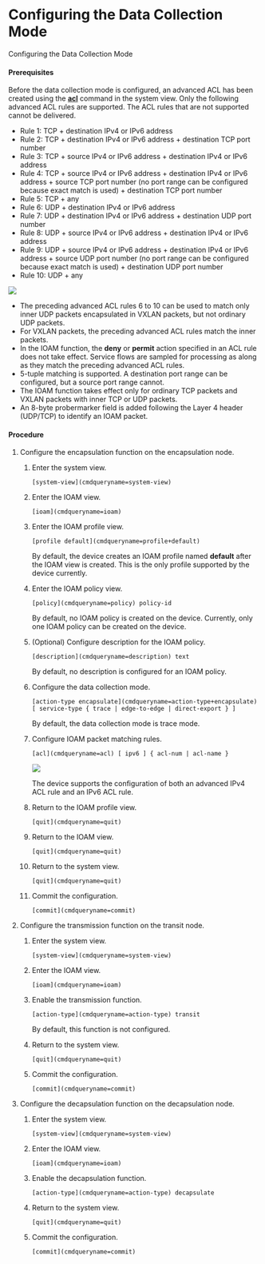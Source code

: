 Configuring the Data Collection Mode
====================================

Configuring the Data Collection Mode

#### Prerequisites

Before the data collection mode is configured, an advanced ACL has been created using the [**acl**](cmdqueryname=acl) command in the system view. Only the following advanced ACL rules are supported. The ACL rules that are not supported cannot be delivered.

* Rule 1: TCP + destination IPv4 or IPv6 address
* Rule 2: TCP + destination IPv4 or IPv6 address + destination TCP port number
* Rule 3: TCP + source IPv4 or IPv6 address + destination IPv4 or IPv6 address
* Rule 4: TCP + source IPv4 or IPv6 address + destination IPv4 or IPv6 address + source TCP port number (no port range can be configured because exact match is used) + destination TCP port number
* Rule 5: TCP + any
* Rule 6: UDP + destination IPv4 or IPv6 address
* Rule 7: UDP + destination IPv4 or IPv6 address + destination UDP port number
* Rule 8: UDP + source IPv4 or IPv6 address + destination IPv4 or IPv6 address
* Rule 9: UDP + source IPv4 or IPv6 address + destination IPv4 or IPv6 address + source UDP port number (no port range can be configured because exact match is used) + destination UDP port number
* Rule 10: UDP + any

![](public_sys-resources/note_3.0-en-us.png) 

* The preceding advanced ACL rules 6 to 10 can be used to match only inner UDP packets encapsulated in VXLAN packets, but not ordinary UDP packets.
* For VXLAN packets, the preceding advanced ACL rules match the inner packets.
* In the IOAM function, the **deny** or **permit** action specified in an ACL rule does not take effect. Service flows are sampled for processing as along as they match the preceding advanced ACL rules.
* 5-tuple matching is supported. A destination port range can be configured, but a source port range cannot.
* The IOAM function takes effect only for ordinary TCP packets and VXLAN packets with inner TCP or UDP packets.
* An 8-byte probermarker field is added following the Layer 4 header (UDP/TCP) to identify an IOAM packet.


#### Procedure

1. Configure the encapsulation function on the encapsulation node.
   1. Enter the system view.
      
      
      ```
      [system-view](cmdqueryname=system-view)
      ```
   2. Enter the IOAM view.
      
      
      ```
      [ioam](cmdqueryname=ioam)
      ```
   3. Enter the IOAM profile view.
      
      
      ```
      [profile default](cmdqueryname=profile+default)
      ```
      
      
      
      By default, the device creates an IOAM profile named **default** after the IOAM view is created. This is the only profile supported by the device currently.
   4. Enter the IOAM policy view.
      
      
      ```
      [policy](cmdqueryname=policy) policy-id
      ```
      
      
      
      By default, no IOAM policy is created on the device. Currently, only one IOAM policy can be created on the device.
   5. (Optional) Configure description for the IOAM policy.
      
      
      ```
      [description](cmdqueryname=description) text
      ```
      
      
      
      By default, no description is configured for an IOAM policy.
   6. Configure the data collection mode.
      
      
      ```
      [action-type encapsulate](cmdqueryname=action-type+encapsulate)  [ service-type { trace | edge-to-edge | direct-export } ]
      ```
      
      
      
      By default, the data collection mode is trace mode.
   7. Configure IOAM packet matching rules.
      
      
      ```
      [acl](cmdqueryname=acl) [ ipv6 ] { acl-num | acl-name }
      ```
      ![](public_sys-resources/note_3.0-en-us.png) 
      
      The device supports the configuration of both an advanced IPv4 ACL rule and an IPv6 ACL rule.
   8. Return to the IOAM profile view.
      
      
      ```
      [quit](cmdqueryname=quit)
      ```
   9. Return to the IOAM view.
      
      
      ```
      [quit](cmdqueryname=quit)
      ```
   10. Return to the system view.
       
       
       ```
       [quit](cmdqueryname=quit)
       ```
   11. Commit the configuration.
       
       
       ```
       [commit](cmdqueryname=commit)
       ```
2. Configure the transmission function on the transit node.
   1. Enter the system view.
      
      
      ```
      [system-view](cmdqueryname=system-view)
      ```
   2. Enter the IOAM view.
      
      
      ```
      [ioam](cmdqueryname=ioam)
      ```
   3. Enable the transmission function.
      
      
      ```
      [action-type](cmdqueryname=action-type) transit
      ```
      
      By default, this function is not configured.
   4. Return to the system view.
      
      
      ```
      [quit](cmdqueryname=quit)
      ```
   5. Commit the configuration.
      
      
      ```
      [commit](cmdqueryname=commit)
      ```
3. Configure the decapsulation function on the decapsulation node.
   1. Enter the system view.
      
      
      ```
      [system-view](cmdqueryname=system-view)
      ```
   2. Enter the IOAM view.
      
      
      ```
      [ioam](cmdqueryname=ioam)
      ```
   3. Enable the decapsulation function.
      
      
      ```
      [action-type](cmdqueryname=action-type) decapsulate
      ```
   4. Return to the system view.
      
      
      ```
      [quit](cmdqueryname=quit)
      ```
   5. Commit the configuration.
      
      
      ```
      [commit](cmdqueryname=commit)
      ```